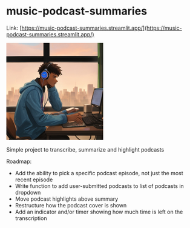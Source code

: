 # music-podcast-summaries
Link: [https://music-podcast-summaries.streamlit.app/](https://music-podcast-summaries.streamlit.app/)

<img src="music-pod-summaries.jpg" alt="Music Pod Summaries" height="256"/>

Simple project to transcribe, summarize and highlight podcasts

Roadmap:
- Add the ability to pick a specific podcast episode, not just the most recent episode
- Write function to add user-submitted podcasts to list of podcasts in dropdown
- Move podcast highlights above summary
- Restructure how the podcast cover is shown
- Add an indicator and/or timer showing how much time is left on the transcription
